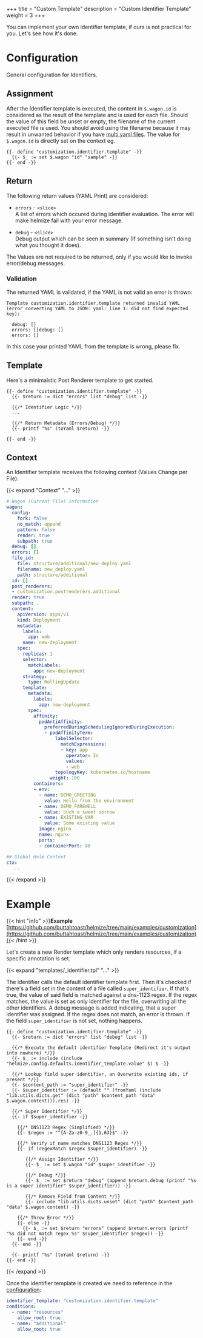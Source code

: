 +++
title = "Custom Template"
description = "Custom Identifier Template"
weight = 3
+++

You can implement your own identifier template, if ours is not practical for you. Let's see how it's done.

# Configuration

General configuration for Identifiers.

## Assignment

After the Identifier template is executed, the content in `$.wagon.id` is considered as the result of the template and is used for each file. Should the value of this field be unset or empty, the filename of the current executed file is used. You should avoid using the filename because it may result in unwanted behavior if you have [multi yaml files](../../files/). The value for `$.wagon.id` is directly set on the context eg.

```
{{- define "customization.identifier.template" -}}
  {{- $_ := set $.wagon "id" "sample" -}}
{{- end -}}
```

## Return

The following return values (YAML Print) are considered:

* `errors` - `<slice>` <br>
  A list of errors which occured during identifier evaluation. The error will make helmize fail with your error message. 

* `debug` - `<slice>` <br>
  Debug output which can be seen in summary (If something isn't doing what you thought it does).

The Values are not required to be returned, only if you would like to invoke error/debug messages. 

### Validation

The returned YAML is validated, if the YAML is not valid an error is thrown:

```
Template customization.identifier.template returned invalid YAML (error converting YAML to JSON: yaml: line 1: did not find expected key):

  debug: []
  errors: []debug: []
  errors: []
```

In this case your printed YAML from the template is wrong, please fix.

## Template

Here's a minimalstic Post Renderer template to get started.

```go-text-template
{{- define "customization.identifier.template" -}}
  {{- $return := dict "errors" list "debug" list -}}

  {{/* Identifier Logic */}}
  ... 

  {{/* Return Metadata (Errors/Debug) */}}
  {{- printf "%s" (toYaml $return) -}}
  
{{- end -}}
```


## Context

An Identifier template receives the following context (Values Change per File):

{{< expand "Context" "..." >}}
```yaml
# Wagon (Current File) information
wagon:
  config:
    fork: false
    no_match: append
    pattern: false
    render: true
    subpath: true
  debug: []
  errors: []
  file_id:
    file: structure/additional/new_deploy.yaml
    filename: new_deploy.yaml
    path: structure/additional
  id: []
  post_renderers:
  - customization.postrenderers.additional
  render: true
  subpath: .
  content:
    apiVersion: apps/v1
    kind: Deployment
    metadata:
      labels:
        app: web
      name: new-deployment
    spec:
      replicas: 1
      selector:
        matchLabels:
          app: new-deployment
      strategy:
        type: RollingUpdate
      template:
        metadata:
          labels:
            app: new-deployment
        spec:
          affinity:
            podAntiAffinity:
              preferredDuringSchedulingIgnoredDuringExecution:
              - podAffinityTerm:
                  labelSelector:
                    matchExpressions:
                    - key: app
                      operator: In
                      values:
                      - web
                  topologyKey: kubernetes.io/hostname
                weight: 100
          containers:
          - env:
            - name: DEMO_GREETING
              value: Hello from the environment
            - name: DEMO_FAREWELL
              value: Such a sweet sorrow
            - name: EXISTING_VAR
              value: Some existing value
            image: nginx
            name: nginx
            ports:
            - containerPort: 80

## Global Helm Context
ctx:
  ...
```
{{< /expand >}}

# Example

{{< hint "info" >}}**Example** [https://github.com/buttahtoast/helmize/tree/main/examples/customization](https://github.com/buttahtoast/helmize/tree/main/examples/customization){{< /hint >}}


Let's create a new Render template which only renders resources, if a specific annotation is set.

{{< expand "templates/_identifier.tpl" "..." >}}

The identifier calls the default identifier template first. Then it's checked if there's a field set in the content of a file called `super_identifier`. If that's true, the value of said field is matched against a dns-1123 regex. If the regex matches, the value is set as only identifier for the file, overwriting all the other identifiers. A debug message is added indicating, that a super identifier was assigned. If the regex does not match, an error is thrown. If the field `super_identifier` is not set, nothing happens.


```go-text-template
{{- define "customization.identifier.template" -}}
  {{- $return := dict "errors" list "debug" list -}}

  {{/* Execute the default identifier Template (Redirect it's output into nowhere) */}}
  {{- $_ := include (include "helmize.config.defaults.identifier_template.value" $) $ -}}

  {{/* Lookup field super identifier, an Overwrite existing ids, if present */}}
  {{- $content_path := "super_identifier" -}}
  {{- $super_identifier := (default "" (fromYaml (include "lib.utils.dicts.get" (dict "path" $content_path "data" $.wagon.content))).res) -}}
       
  {{/* Super Identifier */}}
  {{- if $super_identifier -}}

    {{/* DNS1123 Regex (Simplified) */}}
    {{- $regex := "^[A-Za-z0-9_.]{1,63}$" -}}

    {{/* Verify if name matches DNS1123 Regex */}}
    {{- if (regexMatch $regex $super_identifier) -}}
      
       {{/* Assign Identifier */}}
       {{- $_ := set $.wagon "id" $super_identifier -}}

       {{/* Debug */}}
       {{- $_ := set $return "debug" (append $return.debug (printf "%s is a super identifier" $super_identifier)) -}}
    
       {{/* Remove Field from Content */}}
       {{- include "lib.utils.dicts.unset" (dict "path" $content_path "data" $.wagon.content) -}}

    {{/* Throw Error */}}
    {{- else -}}
      {{- $_ := set $return "errors" (append $return.errors (printf "%s did not match regex %s" $super_identifier $regex)) -}}
    {{- end -}}
  {{- end -}}

  {{- printf "%s" (toYaml $return) -}}
{{- end -}}
```
{{< /expand >}}

Once the identifier template is created we need to reference in the [configuration](#reference):

```yaml
identifier_template: "customization.identifier.template"
conditions:
  - name: "resources"
    allow_root: true
  - name: "additional"
    allow_root: true
```